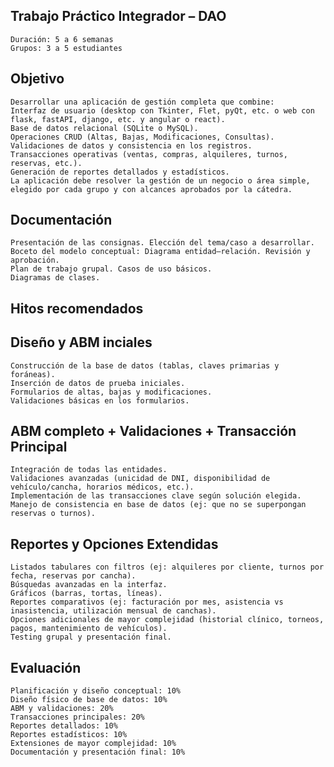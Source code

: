  ## Trabajo Práctico Integrador – DAO

    Duración: 5 a 6 semanas
    Grupos: 3 a 5 estudiantes

## Objetivo
    Desarrollar una aplicación de gestión completa que combine:
    Interfaz de usuario (desktop con Tkinter, Flet, pyQt, etc. o web con flask, fastAPI, django, etc. y angular o react).
    Base de datos relacional (SQLite o MySQL).
    Operaciones CRUD (Altas, Bajas, Modificaciones, Consultas).
    Validaciones de datos y consistencia en los registros.
    Transacciones operativas (ventas, compras, alquileres, turnos, reservas, etc.).
    Generación de reportes detallados y estadísticos.
    La aplicación debe resolver la gestión de un negocio o área simple, elegido por cada grupo y con alcances aprobados por la cátedra.
## Documentación
    Presentación de las consignas. Elección del tema/caso a desarrollar.
    Boceto del modelo conceptual: Diagrama entidad–relación. Revisión y aprobación.
    Plan de trabajo grupal. Casos de uso básicos.
    Diagramas de clases.
    
## Hitos recomendados
## Diseño y ABM inciales
    Construcción de la base de datos (tablas, claves primarias y foráneas).
    Inserción de datos de prueba iniciales.
    Formularios de altas, bajas y modificaciones.
    Validaciones básicas en los formularios.

## ABM completo + Validaciones + Transacción Principal
    Integración de todas las entidades.
    Validaciones avanzadas (unicidad de DNI, disponibilidad de vehículo/cancha, horarios médicos, etc.).
    Implementación de las transacciones clave según solución elegida.
    Manejo de consistencia en base de datos (ej: que no se superpongan reservas o turnos).
## Reportes y Opciones Extendidas

    Listados tabulares con filtros (ej: alquileres por cliente, turnos por fecha, reservas por cancha).
    Búsquedas avanzadas en la interfaz.
    Gráficos (barras, tortas, líneas).
    Reportes comparativos (ej: facturación por mes, asistencia vs inasistencia, utilización mensual de canchas).
    Opciones adicionales de mayor complejidad (historial clínico, torneos, pagos, mantenimiento de vehículos).
    Testing grupal y presentación final.

## Evaluación
    Planificación y diseño conceptual: 10%
    Diseño físico de base de datos: 10%
    ABM y validaciones: 20%
    Transacciones principales: 20%
    Reportes detallados: 10%
    Reportes estadísticos: 10%
    Extensiones de mayor complejidad: 10%
    Documentación y presentación final: 10%